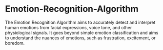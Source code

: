 # Emotion-Recognition-Algorithm
The Emotion Recognition Algorithm aims to accurately detect and interpret human emotions from facial expressions, voice tone, and other physiological signals. It goes beyond simple emotion classification and aims to understand the nuances of emotions, such as frustration, excitement, or boredom.
